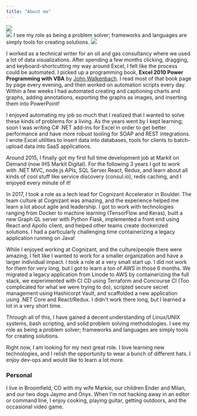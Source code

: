 ```yaml
---
title: "About me"
---
```


<img src="/img/me_pic.png" class="self-portrait" />

<div class="zinger">
    <img src="/icons/quotes.svg" class="icon-open-quote" />
    I see my role as being a problem solver; frameworks and languages are simply tools for creating solutions.
    <img src="/icons/quotes.svg" class="icon-close-quote" />
</div>

I worked as a technical writer for an oil and gas consultancy where we used a lot of data visualizations. After spending a few months clicking, dragging, and keyboard-shortcutting my way around Excel, I felt like the process could be automated. I picked up a programming book, __Excel 2010 Power Programming with VBA__ by [John Walkenbach](https://exceljet.net/people/john-walkenbach). I read most of that book page by page every evening, and then worked on automation scripts every day. Within a few weeks I had automated creating and captioning charts and graphs, adding annotations, exporting the graphs as images, and inserting them into PowerPoint!

I enjoyed automating my job so much that I realized that I wanted to solve these kinds of problems for a living. As the years went by I kept learning; soon I was writing C# .NET add-ins for Excel in order to get better performance and have more robust tooling for SOAP and REST integrations. I wrote Excel utilities to insert data into databases, tools for clients to batch-upload data into SaaS applications.

Around 2015, I finally got my first full time development job at Markit on Demand (now IHS Markit Digital). For the following 3 years I got to work with .NET MVC, node.js APIs, SQL Server React, Redux, and learn about all kinds of cool stuff like service discovery (consul.io), redis caching, and I enjoyed every minute of it!

In 2017, I took a role as a tech lead for Cognizant Accelerator in Boulder. The team culture at Cognizant was amazing, and the experience helped me learn a lot about agile and leadership. I got to work with technologies ranging from Docker to machine learning (TensorFlow and Keras), built a new Graph QL server with Python Flask, implemented a front end using React and Apollo client, and helped other teams create dockerized solutions. I had a particularly challenging time containerizing a legacy application running on Java!

While I enjoyed working at Cognizant, and the culture/people there were amazing, I felt like I wanted to work for a smaller organization and have a larger individual impact. I took a role at a very small start up. I did not work for them for very long, but I got to learn a ton of AWS in those 6 months. We migrated a legacy application from Linode to AWS by containerizing the full stack, we experimented with CI CD using Terraform and Concourse CI (Too complicated for what we were trying to do), scripted secure secret management using Hashicorpt Vault, and scaffolded a new application using .NET Core and React/Redux. I didn't work there long, but I learned a lot in a very short time. 

Through all of this, I have gained a decent understanding of Linux/UNIX systems, bash scripting, and solid problem solving methodologies. I see my role as being a problem solver; frameworks and languages are simply tools for creating solutions.

Right now, I am looking for my next great role. I love learning new technologies, and I relish the opportunity to wear a bunch of different hats. I enjoy dev-ops and would like to learn a lot more. 

### Personal

I live in Broomfield, CO with my wife Markie, our children Ender and Milan, and our two dogs Jaymo and Onyx. When I'm not hacking away in an editor or command line, I enjoy cooking, playing guitar, getting outdoors, and the occasional video game.
